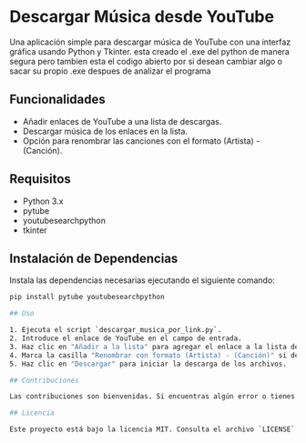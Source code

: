 # Descargar Música desde YouTube

Una aplicación simple para descargar música de YouTube con una interfaz gráfica usando Python y Tkinter.
esta creado el .exe del python de manera segura pero tambien esta el codigo abierto por si desean cambiar algo o
sacar su propio .exe despues de analizar el programa

## Funcionalidades

- Añadir enlaces de YouTube a una lista de descargas.
- Descargar música de los enlaces en la lista.
- Opción para renombrar las canciones con el formato (Artista) - (Canción).

## Requisitos

- Python 3.x
- pytube
- youtubesearchpython
- tkinter

## Instalación de Dependencias

Instala las dependencias necesarias ejecutando el siguiente comando:

```bash
pip install pytube youtubesearchpython

## Uso

1. Ejecuta el script `descargar_musica_por_link.py`.
2. Introduce el enlace de YouTube en el campo de entrada.
3. Haz clic en "Añadir a la lista" para agregar el enlace a la lista de descargas.
4. Marca la casilla "Renombrar con formato (Artista) - (Canción)" si deseas guardar el archivo con el nombre del artista.
5. Haz clic en "Descargar" para iniciar la descarga de los archivos.

## Contribuciones

Las contribuciones son bienvenidas. Si encuentras algún error o tienes sugerencias para mejorar la aplicación, no dudes en abrir un issue o enviar un pull request.

## Licencia

Este proyecto está bajo la licencia MIT. Consulta el archivo `LICENSE` para más detalles.


